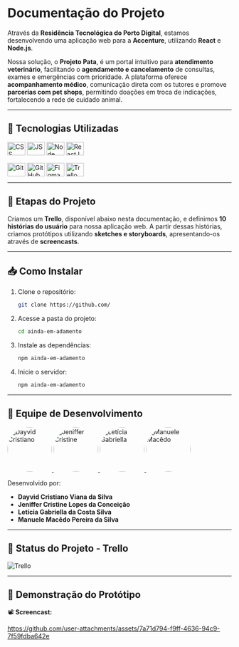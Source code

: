 # Documentação do Projeto

Através da **Residência Tecnológica do Porto Digital**, estamos desenvolvendo uma aplicação web para a **Accenture**, utilizando **React** e **Node.js**.

Nossa solução, o **Projeto Pata**, é um portal intuitivo para **atendimento veterinário**, facilitando o **agendamento e cancelamento** de consultas, exames e emergências com prioridade. A plataforma oferece **acompanhamento médico**, comunicação direta com os tutores e promove **parcerias com pet shops**, permitindo doações em troca de indicações, fortalecendo a rede de cuidado animal.

---

## 🚀 Tecnologias Utilizadas

<div style="display: inline_block">
  <img align="center" alt="CSS" height="30" width="40" src="https://cdn.jsdelivr.net/gh/devicons/devicon@latest/icons/css3/css3-original.svg">
  <img align="center" alt="JS" height="30" width="40" src="https://cdn.jsdelivr.net/gh/devicons/devicon@latest/icons/javascript/javascript-original.svg">
  <img align="center" alt="Node" height="30" width="40" src="https://cdn.jsdelivr.net/gh/devicons/devicon@latest/icons/nodejs/nodejs-original.svg">
  <img align="center" alt="ReactJS" height="30" width="40" src="https://cdn.jsdelivr.net/gh/devicons/devicon@latest/icons/react/react-original.svg">
</div>

<br>

<div style="display: inline_block">
  <img align="center" alt="Git" height="30" width="40" src="https://cdn.jsdelivr.net/gh/devicons/devicon@latest/icons/git/git-original.svg">
  <img align="center" alt="GitHub" height="30" width="40" src="https://cdn.jsdelivr.net/gh/devicons/devicon@latest/icons/github/github-original.svg">
  <img align="center" alt="Figma" height="30" width="40" src="https://cdn.jsdelivr.net/gh/devicons/devicon@latest/icons/figma/figma-original.svg">
  <img align="center" alt="Trello" height="30" width="40" src="https://cdn.jsdelivr.net/gh/devicons/devicon@latest/icons/trello/trello-original.svg">
</div>

---

## 📌 Etapas do Projeto

Criamos um **Trello**, disponível abaixo nesta documentação, e definimos **10 histórias do usuário** para nossa aplicação web. A partir dessas histórias, criamos protótipos utilizando **sketches e storyboards**, apresentando-os através de **screencasts**.

---

## 📥 Como Instalar

1. Clone o repositório:
   ```bash
   git clone https://github.com/
   ```
2. Acesse a pasta do projeto:
   ```bash
   cd ainda-em-adamento
   ```
3. Instale as dependências:
   ```bash
   npm ainda-em-adamento
   ```
4. Inicie o servidor:
   ```bash
   npm ainda-em-adamento
   ```

---

## 👥 Equipe de Desenvolvimento

<a href="https://github.com/dayvidcristiano">
  <img style="border-radius: 50%" src="https://avatars.githubusercontent.com/u/180871184?v=4" width="100px;" alt="Dayvid Cristiano"/>
</a>
<a href="https://github.com/jenixcri">
  <img style="border-radius: 50%" src="https://avatars.githubusercontent.com/u/180560755?v=4" width="100px;" alt="Jeniffer Cristine"/>
</a>
<a href="https://github.com/Leticia-Gabs">
  <img style="border-radius: 50%" src="https://avatars.githubusercontent.com/u/179833715?v=4" width="100px;" alt="Letícia Gabriella"/>
</a>
<a href="https://github.com/ManueleMacedo">
  <img style="border-radius: 50%" src="https://avatars.githubusercontent.com/u/170131973?v=4" width="100px;" alt="Manuele Macêdo"/>
</a>

Desenvolvido por:
- **Dayvid Cristiano Viana da Silva**
- **Jeniffer Cristine Lopes da Conceição**
- **Letícia Gabriella da Costa Silva**
- **Manuele Macêdo Pereira da Silva**

---

## 📌 Status do Projeto - Trello

![Trello](https://github.com/user-attachments/assets/117f219a-c67f-4d4d-bac5-2d649ae990e7)

---

## 🎥 Demonstração do Protótipo

📽️ **Screencast:** 

https://github.com/user-attachments/assets/7a71d794-f9ff-4636-94c9-7f59fdba642e
